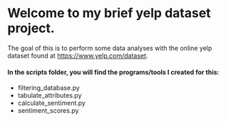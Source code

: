 # Welcome to my brief yelp dataset project. 
The goal of this is to perform some data analyses with the online yelp dataset found at https://www.yelp.com/dataset.

#### In the scripts folder, you will find the programs/tools I created for this:  
* filtering_database.py
* tabulate_attributes.py
* calculate_sentiment.py
* sentiment_scores.py
